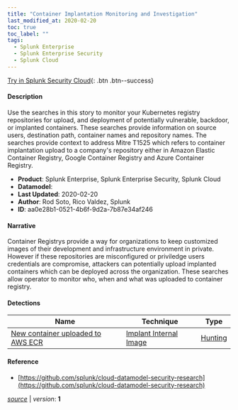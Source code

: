 ```yaml
---
title: "Container Implantation Monitoring and Investigation"
last_modified_at: 2020-02-20
toc: true
toc_label: ""
tags:
  - Splunk Enterprise
  - Splunk Enterprise Security
  - Splunk Cloud
---
```


[Try in Splunk Security Cloud](https://www.splunk.com/en_us/cyber-security.html){: .btn .btn--success}

#### Description

Use the searches in this story to monitor your Kubernetes registry repositories for upload, and deployment of potentially vulnerable, backdoor, or implanted containers. These searches provide information on source users, destination path, container names and repository names. The searches provide context to address Mitre T1525 which refers to container implantation upload to a company's repository either in Amazon Elastic Container Registry, Google Container Registry and Azure Container Registry.

- **Product**: Splunk Enterprise, Splunk Enterprise Security, Splunk Cloud
- **Datamodel**: 
- **Last Updated**: 2020-02-20
- **Author**: Rod Soto, Rico Valdez, Splunk
- **ID**: aa0e28b1-0521-4b6f-9d2a-7b87e34af246

#### Narrative

Container Registrys provide a way for organizations to keep customized images of their development and infrastructure environment in private. However if these repositories are misconfigured or priviledge users credentials are compromise, attackers can potentially upload implanted containers which can be deployed across the organization. These searches allow operator to monitor who, when and what was uploaded to container registry.

#### Detections

| Name        | Technique   | Type         |
| ----------- | ----------- |--------------|
| [New container uploaded to AWS ECR](/cloud/new_container_uploaded_to_aws_ecr/) | [Implant Internal Image](/tags/#implant-internal-image) | [Hunting](https://github.com/splunk/security_content/wiki/Detection-Analytic-Types) |

#### Reference

* [https://github.com/splunk/cloud-datamodel-security-research](https://github.com/splunk/cloud-datamodel-security-research)



[*source*](https://github.com/splunk/security_content/tree/develop/stories/container_implantation_monitoring_and_investigation.yml) \| *version*: **1**